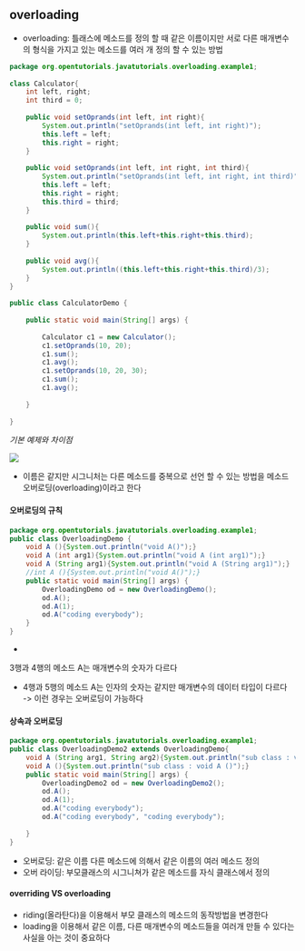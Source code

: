 ## overloading

- overloading: 틀래스에 메소드를 정의 할 때 같은 이름이지만 서로 다른 매개변수의 형식을 가지고 있는 메소드를 여러 개 정의 할 수 있는 방법

```java
package org.opentutorials.javatutorials.overloading.example1;
 
class Calculator{
    int left, right;
    int third = 0;
      
    public void setOprands(int left, int right){
        System.out.println("setOprands(int left, int right)");
        this.left = left;
        this.right = right;
    }
     
    public void setOprands(int left, int right, int third){
        System.out.println("setOprands(int left, int right, int third)");
        this.left = left;
        this.right = right;
        this.third = third;
    }
     
    public void sum(){
        System.out.println(this.left+this.right+this.third);
    }
      
    public void avg(){
        System.out.println((this.left+this.right+this.third)/3);
    }
}
  
public class CalculatorDemo {
      
    public static void main(String[] args) {
          
        Calculator c1 = new Calculator();
        c1.setOprands(10, 20);
        c1.sum();       
        c1.avg();
        c1.setOprands(10, 20, 30);
        c1.sum();       
        c1.avg();
         
    }
  
}
```

*기본 예제와 차이점*

![](https://s3.ap-northeast-2.amazonaws.com/opentutorials-user-file/module/516/2235.png)

- 이름은 같지만 시그니처는 다른 메소드를 중복으로 선언 할 수 있는 방법을 메소드 오버로딩(overloading)이라고 한다


#### 오버로딩의 규칙

```java
package org.opentutorials.javatutorials.overloading.example1;
public class OverloadingDemo {
    void A (){System.out.println("void A()");}
    void A (int arg1){System.out.println("void A (int arg1)");}
    void A (String arg1){System.out.println("void A (String arg1)");}
    //int A (){System.out.println("void A()");}
    public static void main(String[] args) {
        OverloadingDemo od = new OverloadingDemo();
        od.A();
        od.A(1);
        od.A("coding everybody");
    }
}
```
- 
3행과 4행의 메소드 A는 매개변수의 숫자가 다르다
- 4행과 5행의 메소드 A는 인자의 숫자는 같지만 매개변수의 데이터 타입이 다르다 <br>
-> 이런 경우는 오버로딩이 가능하다

#### 상속과 오버로딩

```java
package org.opentutorials.javatutorials.overloading.example1;
public class OverloadingDemo2 extends OverloadingDemo{
    void A (String arg1, String arg2){System.out.println("sub class : void A (String arg1, String arg2)");}
    void A (){System.out.println("sub class : void A ()");}
    public static void main(String[] args) {
        OverloadingDemo2 od = new OverloadingDemo2();
        od.A();
        od.A(1);
        od.A("coding everybody");
        od.A("coding everybody", "coding everybody");
         
    }
}
```
- 오버로딩: 같은 이름 다른 메소드에 의해서 같은 이름의 여러 메소드 정의
- 오버 라이딩: 부모클래스의 시그니쳐가 같은 메소드를 자식 클래스에서 정의

#### overriding VS overloading

-  riding(올라탄다)을 이용해서 부모 클래스의 메소드의 동작방법을 변경한다
- loading을 이용해서 같은 이름, 다른 매개변수의 메소드들을 여러개 만들 수 있다는 사실을 아는 것이 중요하다